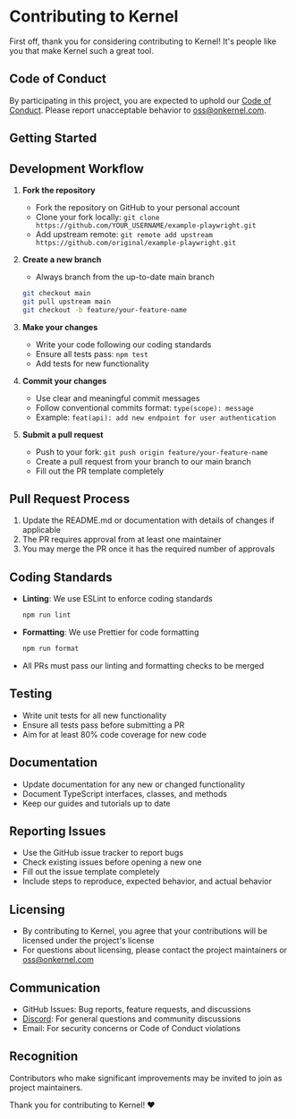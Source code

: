 # Contributing to Kernel

First off, thank you for considering contributing to Kernel! It's people like you that make Kernel such a great tool.

## Code of Conduct

By participating in this project, you are expected to uphold our [Code of Conduct](./CODE_OF_CONDUCT.md). Please report unacceptable behavior to <oss@onkernel.com>.

## Getting Started

## Development Workflow

1. **Fork the repository**
   - Fork the repository on GitHub to your personal account
   - Clone your fork locally: `git clone https://github.com/YOUR_USERNAME/example-playwright.git`
   - Add upstream remote: `git remote add upstream https://github.com/original/example-playwright.git`

2. **Create a new branch**
   - Always branch from the up-to-date main branch
   ```bash
   git checkout main
   git pull upstream main
   git checkout -b feature/your-feature-name
   ```

3. **Make your changes**
   - Write your code following our coding standards
   - Ensure all tests pass: `npm test`
   - Add tests for new functionality

4. **Commit your changes**
   - Use clear and meaningful commit messages
   - Follow conventional commits format: `type(scope): message`
   - Example: `feat(api): add new endpoint for user authentication`

5. **Submit a pull request**
   - Push to your fork: `git push origin feature/your-feature-name`
   - Create a pull request from your branch to our main branch
   - Fill out the PR template completely

## Pull Request Process

1. Update the README.md or documentation with details of changes if applicable
2. The PR requires approval from at least one maintainer
3. You may merge the PR once it has the required number of approvals

## Coding Standards

- **Linting**: We use ESLint to enforce coding standards
  ```bash
  npm run lint
  ```
- **Formatting**: We use Prettier for code formatting
  ```bash
  npm run format
  ```
- All PRs must pass our linting and formatting checks to be merged

## Testing

- Write unit tests for all new functionality
- Ensure all tests pass before submitting a PR
- Aim for at least 80% code coverage for new code

## Documentation

- Update documentation for any new or changed functionality
- Document TypeScript interfaces, classes, and methods
- Keep our guides and tutorials up to date

## Reporting Issues

- Use the GitHub issue tracker to report bugs
- Check existing issues before opening a new one
- Fill out the issue template completely
- Include steps to reproduce, expected behavior, and actual behavior

## Licensing

- By contributing to Kernel, you agree that your contributions will be licensed under the project's license
- For questions about licensing, please contact the project maintainers or <oss@onkernel.com>

## Communication

- GitHub Issues: Bug reports, feature requests, and discussions
- [Discord](https://discord.gg/Q6WPxeaj): For general questions and community discussions
- Email: For security concerns or Code of Conduct violations

## Recognition

Contributors who make significant improvements may be invited to join as project maintainers.

Thank you for contributing to Kernel! ❤️
